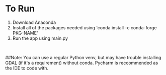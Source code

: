 # To Run
1. Download Anaconda
2. Install all of the packages needed using 'conda install -c conda-forge PKG-NAME'
3. Run the app using main.py

<br>

##Note: 
You can use a regular Python venv, but may have trouble installing GDAL (if it's a requirement) without conda.
Pycharm is reccommended as the IDE to code with.
